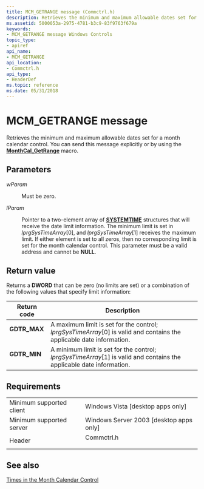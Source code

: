 ```yaml
---
title: MCM_GETRANGE message (Commctrl.h)
description: Retrieves the minimum and maximum allowable dates set for a month calendar control. You can send this message explicitly or by using the MonthCal\_GetRange macro.
ms.assetid: 5000053a-2975-4781-b3c9-83f9763f679a
keywords:
- MCM_GETRANGE message Windows Controls
topic_type:
- apiref
api_name:
- MCM_GETRANGE
api_location:
- Commctrl.h
api_type:
- HeaderDef
ms.topic: reference
ms.date: 05/31/2018
---
```


# MCM\_GETRANGE message

Retrieves the minimum and maximum allowable dates set for a month calendar control. You can send this message explicitly or by using the [**MonthCal\_GetRange**](/windows/desktop/api/Commctrl/nf-commctrl-monthcal_getrange) macro.

## Parameters

<dl> <dt>

*wParam* 
</dt> <dd>Must be zero.</dd> <dt>

*lParam* 
</dt> <dd>

Pointer to a two-element array of [**SYSTEMTIME**](/windows/desktop/api/minwinbase/ns-minwinbase-systemtime) structures that will receive the date limit information. The minimum limit is set in *lprgSysTimeArray*\[0\], and *lprgSysTimeArray*\[1\] receives the maximum limit. If either element is set to all zeros, then no corresponding limit is set for the month calendar control. This parameter must be a valid address and cannot be **NULL**.

</dd> </dl>

## Return value

Returns a **DWORD** that can be zero (no limits are set) or a combination of the following values that specify limit information:



| Return code                                                                              | Description                                                                                                                        |
|------------------------------------------------------------------------------------------|------------------------------------------------------------------------------------------------------------------------------------|
| <dl> <dt>**GDTR\_MAX**</dt> </dl> | A maximum limit is set for the control; *lprgSysTimeArray*\[0\] is valid and contains the applicable date information. <br/> |
| <dl> <dt>**GDTR\_MIN**</dt> </dl> | A minimum limit is set for the control; *lprgSysTimeArray*\[1\] is valid and contains the applicable date information. <br/> |



 

## Requirements



|                                     |                                                                                       |
|-------------------------------------|---------------------------------------------------------------------------------------|
| Minimum supported client<br/> | Windows Vista \[desktop apps only\]<br/>                                        |
| Minimum supported server<br/> | Windows Server 2003 \[desktop apps only\]<br/>                                  |
| Header<br/>                   | <dl> <dt>Commctrl.h</dt> </dl> |



## See also

<dl> <dt>

[Times in the Month Calendar Control](month-calendar-controls.md)
</dt> </dl>

 

